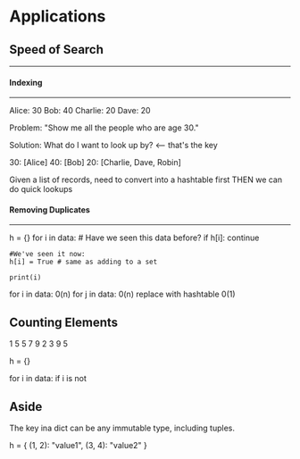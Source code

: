# Applications

## Speed of Search
--------------------

#### Indexing
-------------
Alice: 30
Bob: 40
Charlie: 20
Dave: 20


Problem:
"Show me all the people who are age 30."

Solution:
What do I want to look up by?  <-- that's the key

30: [Alice]
40: [Bob]
20: [Charlie, Dave, Robin]

Given a list of records, need to convert into a hashtable first
THEN we can do quick lookups

#### Removing Duplicates
------------------------
h = {}
for i in data:
    # Have we seen this data before?
    if h[i]:
        continue

    #We've seen it now:
    h[i] = True # same as adding to a set

    print(i)

for i in data: 0(n)
    for j in data: 0(n)
        replace with hashtable 0(1)

Counting Elements
-----------------
1
5
5
7
9
2
3
9
5

h = {}

for i in data:
    if i is not 

Aside
-----
The key ina dict can be any immutable type, including tuples.

h = {
    (1, 2): "value1",
    (3, 4): "value2"
}





